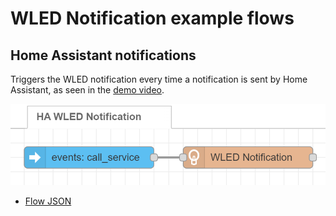 # WLED Notification example flows

## Home Assistant notifications

Triggers the WLED notification every time a notification is sent by Home Assistant, as seen in the [demo video](https://youtu.be/AdlwtjTB3xg).

![ha-example-flow.png](ha-example-flow.png)

- [Flow JSON](../examples/Home%20Assistant%20notifications.json)
